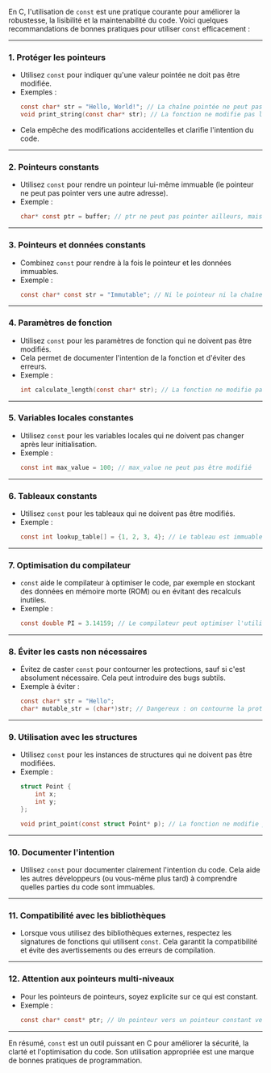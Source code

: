 En C, l'utilisation de `const` est une pratique courante pour améliorer la robustesse, la lisibilité et la maintenabilité du code. Voici quelques recommandations de bonnes pratiques pour utiliser `const` efficacement :

---

### 1. **Protéger les pointeurs**
   - Utilisez `const` pour indiquer qu'une valeur pointée ne doit pas être modifiée.
   - Exemples :
     ```c
     const char* str = "Hello, World!"; // La chaîne pointée ne peut pas être modifiée
     void print_string(const char* str); // La fonction ne modifie pas la chaîne
     ```
   - Cela empêche des modifications accidentelles et clarifie l'intention du code.

---

### 2. **Pointeurs constants**
   - Utilisez `const` pour rendre un pointeur lui-même immuable (le pointeur ne peut pas pointer vers une autre adresse).
   - Exemple :
     ```c
     char* const ptr = buffer; // ptr ne peut pas pointer ailleurs, mais le contenu de buffer peut être modifié
     ```

---

### 3. **Pointeurs et données constants**
   - Combinez `const` pour rendre à la fois le pointeur et les données immuables.
   - Exemple :
     ```c
     const char* const str = "Immutable"; // Ni le pointeur ni la chaîne ne peuvent être modifiés
     ```

---

### 4. **Paramètres de fonction**
   - Utilisez `const` pour les paramètres de fonction qui ne doivent pas être modifiés.
   - Cela permet de documenter l'intention de la fonction et d'éviter des erreurs.
   - Exemple :
     ```c
     int calculate_length(const char* str); // La fonction ne modifie pas str
     ```

---

### 5. **Variables locales constantes**
   - Utilisez `const` pour les variables locales qui ne doivent pas changer après leur initialisation.
   - Exemple :
     ```c
     const int max_value = 100; // max_value ne peut pas être modifié
     ```

---

### 6. **Tableaux constants**
   - Utilisez `const` pour les tableaux qui ne doivent pas être modifiés.
   - Exemple :
     ```c
     const int lookup_table[] = {1, 2, 3, 4}; // Le tableau est immuable
     ```

---

### 7. **Optimisation du compilateur**
   - `const` aide le compilateur à optimiser le code, par exemple en stockant des données en mémoire morte (ROM) ou en évitant des recalculs inutiles.
   - Exemple :
     ```c
     const double PI = 3.14159; // Le compilateur peut optimiser l'utilisation de PI
     ```

---

### 8. **Éviter les casts non nécessaires**
   - Évitez de caster `const` pour contourner les protections, sauf si c'est absolument nécessaire. Cela peut introduire des bugs subtils.
   - Exemple à éviter :
     ```c
     const char* str = "Hello";
     char* mutable_str = (char*)str; // Dangereux : on contourne la protection
     ```

---

### 9. **Utilisation avec les structures**
   - Utilisez `const` pour les instances de structures qui ne doivent pas être modifiées.
   - Exemple :
     ```c
     struct Point {
         int x;
         int y;
     };

     void print_point(const struct Point* p); // La fonction ne modifie pas la structure
     ```

---

### 10. **Documenter l'intention**
   - Utilisez `const` pour documenter clairement l'intention du code. Cela aide les autres développeurs (ou vous-même plus tard) à comprendre quelles parties du code sont immuables.

---

### 11. **Compatibilité avec les bibliothèques**
   - Lorsque vous utilisez des bibliothèques externes, respectez les signatures de fonctions qui utilisent `const`. Cela garantit la compatibilité et évite des avertissements ou des erreurs de compilation.

---

### 12. **Attention aux pointeurs multi-niveaux**
   - Pour les pointeurs de pointeurs, soyez explicite sur ce qui est constant.
   - Exemple :
     ```c
     const char* const* ptr; // Un pointeur vers un pointeur constant vers un char constant
     ```

---

En résumé, `const` est un outil puissant en C pour améliorer la sécurité, la clarté et l'optimisation du code. Son utilisation appropriée est une marque de bonnes pratiques de programmation.
